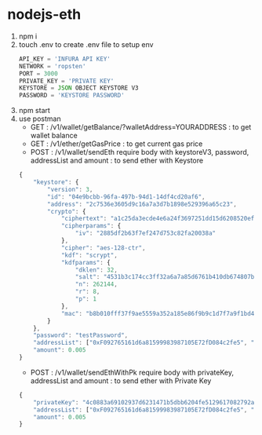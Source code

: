 # nodejs-eth

1. npm i
2. touch .env to create .env file to setup env
    ```js
    API_KEY = 'INFURA API KEY'
    NETWORK = 'ropsten'
    PORT = 3000
    PRIVATE_KEY = 'PRIVATE KEY'
    KEYSTORE = JSON OBJECT KEYSTORE V3 
    PASSWORD = 'KEYSTORE PASSWORD'
    ````
3. npm start
4. use postman
    - GET : /v1/wallet/getBalance/?walletAddress=YOURADDRESS : to get wallet balance
    - GET : /v1/ether/getGasPrice : to get current gas price
    - POST : /v1/wallet/sendEth require body with keystoreV3, password, addressList and amount : to send ether with Keystore
    ```js
    { 
        "keystore": {
            "version": 3,
            "id": "04e9bcbb-96fa-497b-94d1-14df4cd20af6",
            "address": "2c7536e3605d9c16a7a3d7b1898e529396a65c23",
            "crypto": {
                "ciphertext": "a1c25da3ecde4e6a24f3697251dd15d6208520efc84ad97397e906e6df24d251",
                "cipherparams": {
                    "iv": "2885df2b63f7ef247d753c82fa20038a"
                },
                "cipher": "aes-128-ctr",
                "kdf": "scrypt",
                "kdfparams": {
                    "dklen": 32,
                    "salt": "4531b3c174cc3ff32a6a7a85d6761b410db674807b2d216d022318ceee50be10",
                    "n": 262144,
                    "r": 8,
                    "p": 1
                },
                "mac": "b8b010fff37f9ae5559a352a185e86f9b9c1d7f7a9f1bd4e82a5dd35468fc7f6"
            }
        },
        "password": "testPassword", 
        "addressList": ["0xF092765161d6a81599983987105E72fD084c2fe5", "0xc9181293bA18A023dEd8Bf53B54C0A9c70597063"],
        "amount": 0.005
    }
    ```
    - POST : /v1/wallet/sendEthWithPk require body with privateKey, addressList and amount : to send ether with Private Key
    ```js
    { 
        "privateKey": "4c0883a69102937d6231471b5dbb6204fe5129617082792ae468d01a3f362318"
        "addressList": ["0xF092765161d6a81599983987105E72fD084c2fe5", "0xc9181293bA18A023dEd8Bf53B54C0A9c70597063"],
        "amount": 0.005
    }
    ```
